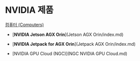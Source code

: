 # NVIDIA 제품
[컴퓨터 (Computers)](../index.md)

- [**NVIDIA Jetson AGX Orin**](Jetson AGX Orin/index.md)
- [**NVIDIA Jetpack for AGX Orin**](Jetpack AGX Orin/index.md)

- [NVIDIA GPU Cloud (NGC)](NGC NVIDIA GPU Cloud.md)

